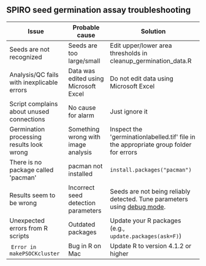 ## SPIRO seed germination assay troubleshooting
| Issue                                                    | Probable cause       | Solution    | 
| ------------------------------------------------------------ | --------------- | ----------- | 
| Seeds are not recognized | Seeds are too large/small | Edit upper/lower area thresholds in cleanup_germination_data.R | 
| Analysis/QC fails with inexplicable errors | Data was edited using Microsoft Excel | Do not edit data using Microsoft Excel |
| Script complains about unused connections | No cause for alarm | Just ignore it |
| Germination processing results look wrong | Something wrong with image analysis | Inspect the 'germinationlabelled.tif' file in the appropriate group folder for errors |
| There is no package called 'pacman' | pacman not installed | `install.packages("pacman")` |
| Results seem to be wrong | Incorrect seed detection parameters | Seeds are not being reliably detected. Tune parameters using [debug mode](https://github.com/jiaxuanleong/SPIRO.Assays#spiro-assay-debug-mode). |
| Unexpected errors from R scripts | Outdated packages | Update your R packages (e.g., `update.packages(ask=F)`) |
| `Error in makePSOCKcluster` | Bug in R on Mac | Update R to version 4.1.2 or higher |
